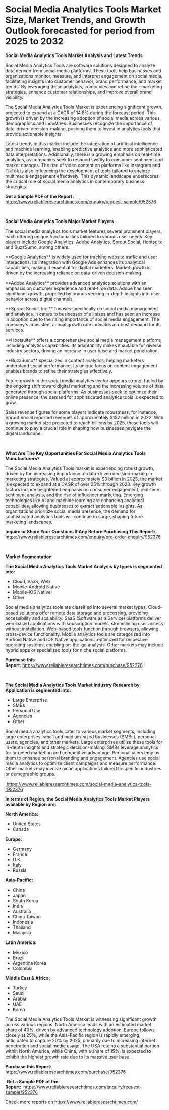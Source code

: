 <p><h1>Social Media Analytics Tools Market Size, Market Trends, and Growth Outlook forecasted for period from 2025 to 2032</h1></p><p><strong>Social Media Analytics Tools Market Analysis and Latest Trends</strong></p>
<p><p>Social Media Analytics Tools are software solutions designed to analyze data derived from social media platforms. These tools help businesses and organizations monitor, measure, and interpret engagement on social media, facilitating insights into customer behavior, brand performance, and market trends. By leveraging these analytics, companies can refine their marketing strategies, enhance customer relationships, and improve overall brand visibility.</p><p>The Social Media Analytics Tools Market is experiencing significant growth, projected to expand at a CAGR of 14.8% during the forecast period. This growth is driven by the increasing adoption of social media across various demographics and industries. Businesses recognize the importance of data-driven decision-making, pushing them to invest in analytics tools that provide actionable insights.</p><p>Latest trends in this market include the integration of artificial intelligence and machine learning, enabling predictive analytics and more sophisticated data interpretations. Additionally, there is a growing emphasis on real-time analytics, as companies seek to respond swiftly to consumer sentiment and market changes. The rise of video content on platforms like Instagram and TikTok is also influencing the development of tools tailored to analyze multimedia engagement effectively. This dynamic landscape underscores the critical role of social media analytics in contemporary business strategies.</p></p>
<p><strong>Get a Sample PDF of the Report:&nbsp;</strong> <a href="https://www.reliableresearchtimes.com/enquiry/request-sample/952376?utm_campaign=3168&utm_medium=2&utm_source=Github&utm_content=ia&utm_term=06032025&utm_id=social-media-analytics-tools">https://www.reliableresearchtimes.com/enquiry/request-sample/952376</a></p>
<p>&nbsp;</p>
<p><strong>Social Media Analytics Tools Major Market Players</strong></p>
<p><p>The social media analytics tools market features several prominent players, each offering unique functionalities tailored to various user needs. Key players include Google Analytics, Adobe Analytics, Sprout Social, Hootsuite, and BuzzSumo, among others.</p><p>**Google Analytics** is widely used for tracking website traffic and user interactions. Its integration with Google Ads enhances its analytical capabilities, making it essential for digital marketers. Market growth is driven by the increasing reliance on data-driven decision-making.</p><p>**Adobe Analytics** provides advanced analytics solutions with an emphasis on customer experience and real-time data. Adobe has seen significant growth, propelled by brands seeking in-depth insights into user behavior across digital channels.</p><p>**Sprout Social, Inc.** focuses specifically on social media management and analytics. It caters to businesses of all sizes and has seen an increase in adoption due to the rising importance of social media engagement. The company's consistent annual growth rate indicates a robust demand for its services.</p><p>**Hootsuite** offers a comprehensive social media management platform, including analytics capabilities. Its adaptability makes it suitable for diverse industry sectors, driving an increase in user base and market penetration.</p><p>**BuzzSumo** specializes in content analytics, helping marketers understand social performance. Its unique focus on content engagement enables brands to refine their strategies effectively.</p><p>Future growth in the social media analytics sector appears strong, fueled by the ongoing shift toward digital marketing and the increasing volume of data generated through social platforms. As businesses seek to optimize their online presence, the demand for sophisticated analytics tools is expected to grow.</p><p>Sales revenue figures for some players indicate robustness; for instance, Sprout Social reported revenues of approximately $152 million in 2022. With a growing market size projected to reach billions by 2025, these tools will continue to play a crucial role in shaping how businesses navigate the digital landscape.</p></p>
<p>&nbsp;</p>
<p><strong>What Are The Key Opportunities For Social Media Analytics Tools Manufacturers?</strong></p>
<p><p>The Social Media Analytics Tools market is experiencing robust growth, driven by the increasing importance of data-driven decision-making in marketing strategies. Valued at approximately $3 billion in 2023, the market is expected to expand at a CAGR of over 25% through 2028. Key growth factors include heightened emphasis on consumer engagement, real-time sentiment analysis, and the rise of influencer marketing. Emerging technologies like AI and machine learning are enhancing analytical capabilities, allowing businesses to extract actionable insights. As organizations prioritize social media presence, the demand for sophisticated analytics tools will continue to surge, shaping future marketing landscapes.</p></p>
<p><strong>Inquire or Share Your Questions If Any Before Purchasing This Report:</strong> <a href="https://www.reliableresearchtimes.com/enquiry/pre-order-enquiry/952376?utm_campaign=3168&utm_medium=2&utm_source=Github&utm_content=ia&utm_term=06032025&utm_id=social-media-analytics-tools">https://www.reliableresearchtimes.com/enquiry/pre-order-enquiry/952376</a></p>
<p>&nbsp;</p>
<p><strong>Market Segmentation</strong></p>
<p><strong>The Social Media Analytics Tools Market Analysis by types is segmented into:</strong></p>
<p><ul><li>Cloud, SaaS, Web</li><li>Mobile-Android Native</li><li>Mobile-iOS Native</li><li>Other</li></ul></p>
<p><p>Social media analytics tools are classified into several market types. Cloud-based solutions offer remote data storage and processing, providing accessibility and scalability. SaaS (Software as a Service) platforms deliver web-based applications with subscription models, streamlining user access without installation. Web-based tools function through browsers, allowing cross-device functionality. Mobile analytics tools are categorized into Android Native and iOS Native applications, optimized for respective operating systems, enabling on-the-go analysis. Other markets may include hybrid apps or specialized tools for niche social platforms.</p></p>
<p><strong>Purchase this Report:&nbsp;</strong><a href="https://www.reliableresearchtimes.com/purchase/952376?utm_campaign=3168&utm_medium=2&utm_source=Github&utm_content=ia&utm_term=06032025&utm_id=social-media-analytics-tools">https://www.reliableresearchtimes.com/purchase/952376</a></p>
<p>&nbsp;</p>
<p><strong>The Social Media Analytics Tools Market Industry Research by Application is segmented into:</strong></p>
<p><ul><li>Large Enterprise</li><li>SMBs</li><li>Personal Use</li><li>Agencies</li><li>Other</li></ul></p>
<p><p>Social media analytics tools cater to various market segments, including large enterprises, small and medium-sized businesses (SMBs), personal users, agencies, and other markets. Large enterprises utilize these tools for in-depth insights and strategic decision-making. SMBs leverage analytics for targeted marketing and competitive advantage. Personal users employ them to enhance personal branding and engagement. Agencies use social media analytics to optimize client campaigns and measure performance. Other markets may involve niche applications tailored to specific industries or demographic groups.</p></p>
<p><a href="https://www.reliableresearchtimes.com/social-media-analytics-tools-r952376?utm_campaign=3168&utm_medium=2&utm_source=Github&utm_content=ia&utm_term=06032025&utm_id=social-media-analytics-tools">&nbsp;https://www.reliableresearchtimes.com/social-media-analytics-tools-r952376</a></p>
<p><strong>In terms of Region, the Social Media Analytics Tools Market Players available by Region are:</strong></p>
<p>
    <p> <strong> North America: </strong>
        <ul>
            <li>United States</li>
            <li>Canada</li>
        </ul>
        </p> 
    <p> <strong> Europe: </strong>
        <ul>
            <li>Germany</li>
            <li>France</li>
            <li>U.K.</li>
            <li>Italy</li>
            <li>Russia</li>
        </ul>
        </p> 
    <p> <strong> Asia-Pacific: </strong>
        <ul>
            <li>China</li>
            <li>Japan</li>
            <li>South Korea</li>
            <li>India</li>
            <li>Australia</li>
            <li>China Taiwan</li>
            <li>Indonesia</li>
            <li>Thailand</li>
            <li>Malaysia</li>
        </ul>
        </p> 
    <p> <strong> Latin America: </strong>
        <ul>
            <li>Mexico</li>
            <li>Brazil</li>
            <li>Argentina Korea</li>
            <li>Colombia</li>
        </ul>
        </p> 
    <p> <strong> Middle East & Africa: </strong>
        <ul>
            <li>Turkey</li>
            <li>Saudi</li>
            <li>Arabia</li>
            <li>UAE</li>
            <li>Korea</li>
        </ul>
    </p>
    </p>
<p><p>The Social Media Analytics Tools Market is witnessing significant growth across various regions. North America leads with an estimated market share of 40%, driven by advanced technology adoption. Europe follows closely at 25%, while the Asia-Pacific region is rapidly emerging, anticipated to capture 20% by 2025, primarily due to increasing internet penetration and social media usage. The USA retains a substantial portion within North America, while China, with a share of 15%, is expected to exhibit the highest growth rate due to its massive user base.</p></p>
<p><strong>Purchase this Report: </strong><a href="https://www.reliableresearchtimes.com/purchase/952376?utm_campaign=3168&utm_medium=2&utm_source=Github&utm_content=ia&utm_term=06032025&utm_id=social-media-analytics-tools">https://www.reliableresearchtimes.com/purchase/952376</a></p>
<p>&nbsp;<strong>Get a Sample PDF of the Report:&nbsp;&nbsp;</strong><a href="https://www.reliableresearchtimes.com/enquiry/request-sample/952376?utm_campaign=3168&utm_medium=2&utm_source=Github&utm_content=ia&utm_term=06032025&utm_id=social-media-analytics-tools">https://www.reliableresearchtimes.com/enquiry/request-sample/952376</a></p>
<p><strong></strong></p>
<p>Check more reports on <a href="https://www.reliableresearchtimes.com/?utm_campaign=3168&utm_medium=2&utm_source=Github&utm_content=ia&utm_term=06032025&utm_id=social-media-analytics-tools">https://www.reliableresearchtimes.com/</a></p>